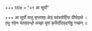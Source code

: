 +++
title = "०९ आ सूर्यो"

+++
आ सूर्यो॑ यातु स॒प्ताश्वः॒ क्षेत्रं॒ यद॑स्योर्वि॒या दी॑र्घया॒थे ।  
र॒घुः श्ये॒नः प॑तय॒दन्धो॒ अच्छा॒ युवा॑ क॒विर्दी॑दय॒द्गोषु॒ गच्छ॑न् ॥